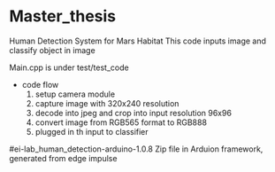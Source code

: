 # Master_thesis
Human Detection System for Mars Habitat
This code inputs image and classify object in image


Main.cpp is under test/test_code
- code flow
  1. setup camera module
  2. capture image with 320x240 resolution
  3. decode into jpeg and crop into input resolution 96x96
  4. convert image from RGB565 format to RGB888
  5. plugged in th input to classifier


#ei-lab_human_detection-arduino-1.0.8
Zip file in Arduion framework, generated from edge impulse
